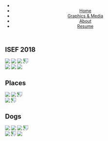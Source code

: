 <head>
	<title> Odessa Emmanuelle Thompson </title>
	<link href="https://fonts.googleapis.com/css?family=Montserrat:200,400" rel="stylesheet">	
	<link rel="stylesheet" type="text/css" href="main.css">
<head>
	
<header>
	<div class="navigation">	
		<nav>
			<ul>
				<li><a href="news.asp"></a></li>
				<li id="plswork"><a href="https://odessathompson.github.io/odessa/"> Home </a></li>
  				<li id="plswork"><a href="https://odessathompson.github.io/odessa_graphics-and-media/">Graphics & Media</a></li>
  				<li id="plswork"><a href="contact.asp">About</a></li>
  				<li id="plswork"><a href="https://odessathompson.github.io/odessa_resume/">Resume</a></li>
			</ul>
		</nav>
	</div>

</header>

<body>
	<h2>ISEF 2018</h2>
	<div class="row"> 
  <div class="column">
    	<img src="images/window.JPG">
    	<img src="images/prof.JPG">
    	<img src="images/lots of people.JPG">
	<img src="images/bailooking wack.JPG" style="transform:rotate(90deg);">
  </div>
  <div class="column">
	<img src="images/airport.JPG">
	<img src="images/mustardday.JPG">
    	<img src="images/w:david.jpg">
  </div> 
		
<h2>Places</h2>
	<div class="row"> 
  <div class="column">
    	<img src="cali.jpg">
    	<img src="ranier.JPG">
    	<img src="images/susbai.JPG" style="transform:rotate(90deg);">
  </div>
  <div class="column">
	<img src="mt.jpg">
	<img src="images/us.JPG" style="transform:rotate(90deg);">
  </div>
	
<h2>Dogs</h2>
	<div class="row"> 
  <div class="column">
    	<img src="omicute.jpg">
	<img src="images/Snapseed.jpg">
    	<img src="seal.jpg">
	<img src="images/autumn.JPG" style="transform:rotate(90deg);">

  </div>
  <div class="column">
	<img src="mackalu.JPG">
	<img src="images/model omi.JPG" style="transform:rotate(90deg);">
	<img src="snowomi.JPG">
  </div>
	
</body>
